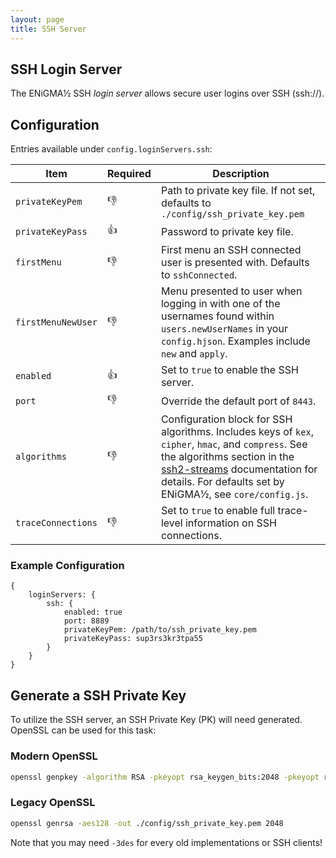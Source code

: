 ```yaml
---
layout: page
title: SSH Server
---
```

## SSH Login Server
The ENiGMA½ SSH *login server* allows secure user logins over SSH (ssh://).

## Configuration
Entries available under `config.loginServers.ssh`:

| Item | Required | Description |
|------|----------|-------------|
| `privateKeyPem` | :-1: | Path to private key file. If not set, defaults to `./config/ssh_private_key.pem` |
| `privateKeyPass` | :+1: | Password to private key file.
| `firstMenu` | :-1: | First menu an SSH connected user is presented with. Defaults to `sshConnected`. |
| `firstMenuNewUser` | :-1: | Menu presented to user when logging in with one of the usernames found within `users.newUserNames` in your `config.hjson`. Examples include `new` and `apply`. |
| `enabled` | :+1: | Set to `true` to enable the SSH server. |
| `port` | :-1: | Override the default port of `8443`. | 
| `algorithms` | :-1: | Configuration block for SSH algorithms. Includes keys of `kex`, `cipher`, `hmac`, and `compress`. See the algorithms section in the [ssh2-streams](https://github.com/mscdex/ssh2-streams#ssh2stream-methods) documentation for details. For defaults set by ENiGMA½, see `core/config.js`.
| `traceConnections` | :-1: | Set to `true` to enable full trace-level information on SSH connections.

### Example Configuration

```hjson
{
    loginServers: {
        ssh: {
            enabled: true
            port: 8889
            privateKeyPem: /path/to/ssh_private_key.pem
            privateKeyPass: sup3rs3kr3tpa55
        }                                                             
    }
}
```

## Generate a SSH Private Key
To utilize the SSH server, an SSH Private Key (PK) will need generated. OpenSSL can be used for this task:

### Modern OpenSSL
```bash
openssl genpkey -algorithm RSA -pkeyopt rsa_keygen_bits:2048 -pkeyopt rsa_keygen_pubexp:65537 | openssl rsa -out ./config/ssh_private_key.pem -aes128
```

### Legacy OpenSSL
```bash
openssl genrsa -aes128 -out ./config/ssh_private_key.pem 2048
```

Note that you may need `-3des` for every old implementations or SSH clients!

